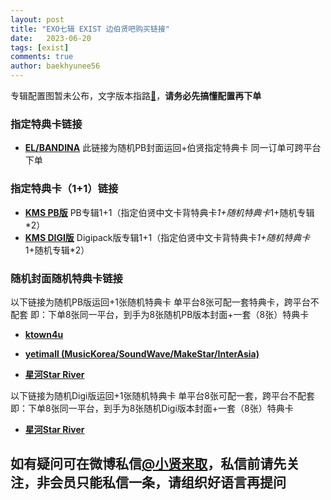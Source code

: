 ```yaml
---
layout: post
title: "EXO七辑 EXIST 边伯贤吧购买链接"
date:   2023-06-20
tags: [exist]
comments: true
author: baekhyunee56
---
```


专辑配置图暂未公布，文字版本指路[**🔗**](https://baekhyunee56.github.io/peizhi/)，**请务必先搞懂配置再下单**

<!-- more -->

### 指定特典卡链接

- [**EL/BANDINA**](https://www.yetimall.fun/h5/#/pages/store/goodsDetail/goodsDetail?gid=5646&continueFlag=24b2e01413fd53e24a2779b4a664ca16) 此链接为随机PB封面运回+伯贤指定特典卡
同一订单可跨平台下单

### 指定特典卡（1+1）链接
- [**KMS PB版**](https://shop1382036085.v.weidian.com/item.html?itemID=6405689639) PB专辑1+1（指定伯贤中文卡背特典卡*1+随机特典卡*1+随机专辑*2）
- [**KMS DIGI版**](https://shop1382036085.v.weidian.com/item.html?itemID=6405681769) Digipack版专辑1+1（指定伯贤中文卡背特典卡*1+随机特典卡*1+随机专辑*2）

### 随机封面随机特典卡链接 

以下链接为随机PB版运回+1张随机特典卡
单平台8张可配一套特典卡，跨平台不配套
即：下单8张同一平台，到手为8张随机PB版本封面+一套（8张）特典卡

- [**ktown4u**](https://cn.ktown4u.com/eventsub?eve_no=7482331&biz_no=599)

- [**yetimall (MusicKorea/SoundWave/MakeStar/InterAsia)**](https://www.yetimall.fun/h5/#/pages/store/goodsDetail/goodsDetail?gid=5648&continueFlag=24b2e01413fd53e24a2779b4a664ca16)

- [**星河Star 
River**](http://m.liveonepick.com/#/?productId=cd334b12b18a4672a2aa347587821df7&continueFlag=24b2e01413fd53e24a2779b4a664ca16)

以下链接为随机Digi版运回+1张随机特典卡
单平台8张可配一套，跨平台不配套
即：下单8张同一平台，到手为8张随机Digi版本封面+一套（8张）特典卡

- [**星河Star 
River**](http://m.liveonepick.com/#/?productId=9c6c7ff682214800a7434933e1711f2a&continueFlag=24b2e01413fd53e24a2779b4a664ca16)

## 如有疑问可在微博私信[**@小贤来取**](https://weibo.com/u/7440442261)，私信前请先关注，非会员只能私信一条，请组织好语言再提问
